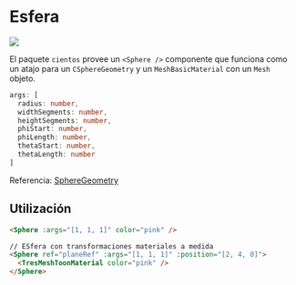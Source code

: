 # Esfera <Badge type="warning" text="^1.6.0" />

![](/cientos/sphere.png)

El paquete `cientos` provee un `<Sphere />` componente que funciona como un atajo para un `CSphereGeometry` y un `MeshBasicMaterial` con un `Mesh` objeto.

```typescript
args: [
  radius: number,
  widthSegments: number,
  heightSegments: number,
  phiStart: number,
  phiLength: number,
  thetaStart: number,
  thetaLength: number
]
```

Referencia: [SphereGeometry](https://threejs.org/docs/?q=sphere#api/en/geometries/SphereGeometry)

## Utilización

```html
<Sphere :args="[1, 1, 1]" color="pink" />

// ESfera con transformaciones materiales a medida
<Sphere ref="planeRef" :args="[1, 1, 1]" :position="[2, 4, 0]">
  <TresMeshToonMaterial color="pink" />
</Sphere>
```
